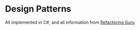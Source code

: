 # Design Patterns
All implemented in C#, and all information from [Refactoring Guru](https://refactoring.guru/)  